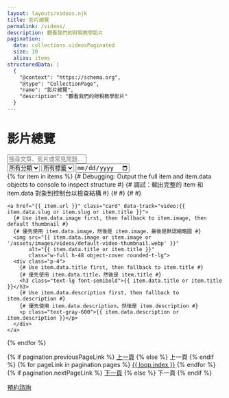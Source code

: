 ```yaml
---
layout: layouts/videos.njk
title: 影片總覽
permalink: /videos/
description: 觀看我們的財稅教學影片
pagination:
  data: collections.videosPaginated
  size: 10
  alias: items
structuredData: |
  {
    "@context": "https://schema.org",
    "@type": "CollectionPage",
    "name": "影片總覽",
    "description": "觀看我們的財稅教學影片"
  }
---
```

<h1>影片總覽</h1>
<div class="mb-8">
  <input type="text" id="search-input" placeholder="搜尋文章、影片或常見問題..." class="p-2 border rounded-md w-full mb-4">
  <div class="flex space-x-4">
    <select id="category-select" class="p-2 border rounded-md">
      <option value="">所有分類</option>
      <option value="articles">文章</option>
      <option value="videos">影片</option>
      <option value="faqs">常見問題</option>
    </select>
    <select id="tag-select" class="p-2 border rounded-md">
      <option value="">所有標籤</option>
      <option value="記帳技巧">記帳技巧</option>
      <option value="公司設立">公司設立</option>
      <option value="稅務">稅務</option>
    </select>
    <input type="date" id="date-input" class="p-2 border rounded-md">
  </div>
  <div id="search-results" class="grid grid-cols-1 md:grid-cols-2 lg:grid-cols-3 gap-4 mt-4"></div>
</div>

<div class="grid grid-cols-1 md:grid-cols-2 lg:grid-cols-3 gap-4">
  {% for item in items %}
    {# Debugging: Output the full item and item.data objects to console to inspect structure #}
    {# 調試：輸出完整的 item 和 item.data 對象到控制台以檢查結構 #}
    {# <script>console.log('Video Item:', {{ item | dump | safe }});</script> #}
    {# <script>console.log('Video Item Data:', {{ item.data | dump | safe }});</script> #}

    <a href="{{ item.url }}" class="card" data-track="video:{{ item.data.slug or item.slug or item.title }}">
      {# Use item.data.image first, then fallback to item.image, then default thumbnail #}
      {# 優先使用 item.data.image，然後是 item.image，最後是默認縮略圖 #}
      <img src="{{ item.data.image or item.image or '/assets/images/videos/default-video-thumbnail.webp' }}" 
           alt="{{ item.data.title or item.title }}" 
           class="w-full h-48 object-cover rounded-t-lg">
      <div class="p-4">
        {# Use item.data.title first, then fallback to item.title #}
        {# 優先使用 item.data.title，然後是 item.title #}
        <h3 class="text-lg font-semibold">{{ item.data.title or item.title }}</h3>
        {# Use item.data.description first, then fallback to item.description #}
        {# 優先使用 item.data.description，然後是 item.description #}
        <p class="text-gray-600">{{ item.data.description or item.description }}</p>
      </div>
    </a>
  {% endfor %}
</div>

  <div class="pagination">
    {% if pagination.previousPageLink %}
      <a href="{{ pagination.previousPageLink }}" class="pagination-button">上一頁</a>
    {% else %}
      <span class="pagination-button" disabled>上一頁</span>
    {% endif %}
    {% for pageLink in pagination.pages %}
      <a href="{{ pageLink }}" class="pagination-button {% if pageLink == pagination.hrefs.last %}bg-yellow-600{% endif %}">{{ loop.index }}</a>
    {% endfor %}
    {% if pagination.nextPageLink %}
      <a href="{{ pagination.nextPageLink }}" class="pagination-button">下一頁</a>
    {% else %}
      <span class="pagination-button" disabled>下一頁</span>
    {% endif %}
  </div>


<a href="/booking" class="cta-button mt-8 inline-block">預約諮詢</a>
